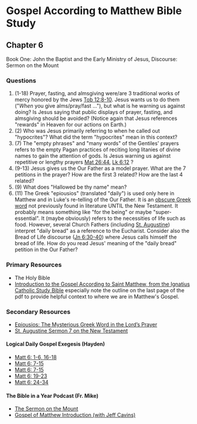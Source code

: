 # Gospel According to Matthew Bible Study

## Chapter 6

Book One: John the Baptist and the Early Ministry of Jesus, Discourse: Sermon on the Mount

### Questions

1. (1-18) Prayer, fasting, and almsgiving were/are 3 traditional works of mercy honored by the Jews [Tob 12:8-10](https://www.biblegateway.com/passage/?search=Tob%2012%3A8-10&version=RSVCE). Jesus wants us to do them ("*When* you give alms/pray/fast ..."), but what is he warning us against doing? Is Jesus saying that public displays of prayer, fasting, and almsgiving should be avoided? (Notice again that Jesus references "rewards" in Heaven for our actions on Earth.)
1. (2) Who was Jesus primarily referring to when he called out "hypocrites"? What did the term "hypocrites" mean in this context?
1. (7) The "empty phrases" and "many words" of the Gentiles' prayers refers to the empty Pagan practices of reciting long litanies of divine names to gain the attention of gods. Is Jesus warning us against repetitive or lengthy prayers [Mat 26:44](https://www.biblegateway.com/passage/?search=Mat%2026%3A44&version=RSVCE), [Lk 6:12](https://www.biblegateway.com/passage/?search=Lk%206%3A12&version=RSVCE) ? 
1. (9-13) Jesus gives us the Our Father as a model prayer. What are the 7 petitions in the prayer? How are the first 3 related? How are the last 4 related? 
1. (9) What does "Hallowed be thy name" mean?
1. (11) The Greek "epiousios" (translated "daily") is used only here in Matthew and in Luke's re-telling of the Our Father. It is an [obscure Greek word](https://thinkingwest.com/2020/04/17/epiousios-greek-our-father/) not previously found in literature UNTIL the New Testament. It probably means something like "for the being" or maybe "super-essential". It (maybe obviously) refers to the necessities of life such as food. However, several Church Fathers (including [St. Augustine](https://www.newadvent.org/fathers/160307.htm)) interpret "daily bread" as a reference to the Eucharist. Consider also the Bread of Life discourse ([Jn 6:30-40](https://www.biblegateway.com/passage/?search=Jn%206%3A30-40&version=RSVCE)) where Jesus calls himself the bread of life. How do you read Jesus' meaning of the "daily bread" petition in the Our Father? 


### Primary Resources

* The Holy Bible
* [Introduction to the Gospel According to Saint Matthew, from the Ignatius Catholic Study Bible](https://drive.google.com/file/d/1IbrAF5TRJj90vyF3-0E3qVN-1Fx6pDYB/view?usp=drive_link)
  especially note the outline on the last page of the pdf to provide helpful context to where we are in Matthew's
  Gospel.

### Secondary Resources
* [Epiousios: The Mysterious Greek Word in the Lord’s Prayer](https://thinkingwest.com/2020/04/17/epiousios-greek-our-father/)
* [St. Augustine Sermon 7 on the New Testament](https://www.newadvent.org/fathers/160307.htm)

#### Logical Daily Gospel Exegesis (Hayden)

* [Matt 6: 1-6, 16-18](https://open.spotify.com/episode/4ec5Y6gOG8e28aKQVBRVL3)
* [Matt 6: 7-15](https://open.spotify.com/episode/1D0QnFZWY8rNxEb3kQnASy)
* [Matt 6: 7-15](https://open.spotify.com/episode/35EcfUWjfNO40AZrljiuDz)
* [Matt 6: 19-23](https://open.spotify.com/episode/2bWHWi5BS08kUj0kyv5nG9)
* [Matt 6: 24-34](https://open.spotify.com/episode/7oN1JHDFgZu7sUWlBt5zGl)

#### The Bible in a Year Podcast (Fr. Mike)

* [The Sermon on the Mount](https://open.spotify.com/episode/1omJoMQ6o8whh8rcU7uzZI?si=42a1cf9e5eb04f2c)
* [Gospel of Matthew Introduction (with Jeff Cavins)](https://open.spotify.com/episode/4oKy0KCxtQWmdO6THASsGC)


